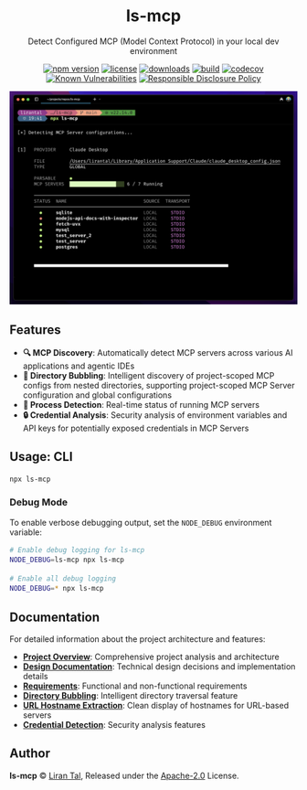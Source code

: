 <!-- markdownlint-disable -->

<p align="center"><h1 align="center">
  ls-mcp
</h1>

<p align="center">
  Detect Configured MCP (Model Context Protocol) in your local dev environment
</p>

<p align="center">
  <a href="https://www.npmjs.org/package/ls-mcp"><img src="https://badgen.net/npm/v/ls-mcp" alt="npm version"/></a>
  <a href="https://www.npmjs.org/package/ls-mcp"><img src="https://badgen.net/npm/license/ls-mcp" alt="license"/></a>
  <a href="https://www.npmjs.org/package/ls-mcp"><img src="https://badgen.net/npm/dt/ls-mcp" alt="downloads"/></a>
  <a href="https://github.com/lirantal/ls-mcp/actions?workflow=CI"><img src="https://github.com/lirantal/ls-mcp/workflows/CI/badge.svg" alt="build"/></a>
  <a href="https://codecov.io/gh/lirantal/ls-mcp"><img src="https://badgen.net/codecov/c/github/lirantal/ls-mcp" alt="codecov"/></a>
  <a href="https://snyk.io/test/github/lirantal/ls-mcp"><img src="https://snyk.io/test/github/lirantal/ls-mcp/badge.svg" alt="Known Vulnerabilities"/></a>
  <a href="./SECURITY.md"><img src="https://img.shields.io/badge/Security-Responsible%20Disclosure-yellow.svg" alt="Responsible Disclosure Policy" /></a>
</p>

<div align="center">
  <img src="https://github.com/lirantal/ls-mcp/blob/main/.github/ls-mcp-logo.png?raw=true" alt="ls-mcp logo"/>
</div>

## Features

- **🔍 MCP Discovery**: Automatically detect MCP servers across various AI applications and agentic IDEs
- **📁 Directory Bubbling**: Intelligent discovery of project-scoped MCP configs from nested directories, supporting project-scoped MCP Server configuration and global configurations
- **🔄 Process Detection**: Real-time status of running MCP servers
- **🔒 Credential Analysis**: Security analysis of environment variables and API keys for potentially exposed credentials in MCP Servers

## Usage: CLI

```bash
npx ls-mcp
```

### Debug Mode

To enable verbose debugging output, set the `NODE_DEBUG` environment variable:

```bash
# Enable debug logging for ls-mcp
NODE_DEBUG=ls-mcp npx ls-mcp

# Enable all debug logging
NODE_DEBUG=* npx ls-mcp
```

## Documentation

For detailed information about the project architecture and features:

- **[Project Overview](./docs/project.md)**: Comprehensive project analysis and architecture
- **[Design Documentation](./docs/design.md)**: Technical design decisions and implementation details
- **[Requirements](./docs/requirements.md)**: Functional and non-functional requirements
- **[Directory Bubbling](./docs/directory-bubbling.md)**: Intelligent directory traversal feature
- **[URL Hostname Extraction](./docs/url-hostname-extraction.md)**: Clean display of hostnames for URL-based servers
- **[Credential Detection](./docs/credential-detection.md)**: Security analysis features

## Author

**ls-mcp** © [Liran Tal](https://github.com/lirantal), Released under the [Apache-2.0](./LICENSE) License.
